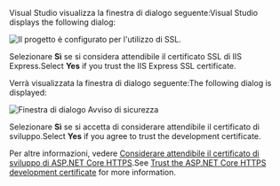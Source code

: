
<span data-ttu-id="73bed-101">Visual Studio visualizza la finestra di dialogo seguente:</span><span class="sxs-lookup"><span data-stu-id="73bed-101">Visual Studio displays the following dialog:</span></span>

![Il progetto è configurato per l'utilizzo di SSL.](~/getting-started/_static/trustCert.png)

<span data-ttu-id="73bed-105">Selezionare **Sì** se si considera attendibile il certificato SSL di IIS Express.</span><span class="sxs-lookup"><span data-stu-id="73bed-105">Select **Yes** if you trust the IIS Express SSL certificate.</span></span>

<span data-ttu-id="73bed-106">Verrà visualizzata la finestra di dialogo seguente:</span><span class="sxs-lookup"><span data-stu-id="73bed-106">The following dialog is displayed:</span></span>

![Finestra di dialogo Avviso di sicurezza](~/getting-started/_static/cert.png)

<span data-ttu-id="73bed-108">Selezionare **Sì** se si accetta di considerare attendibile il certificato di sviluppo.</span><span class="sxs-lookup"><span data-stu-id="73bed-108">Select **Yes** if you agree to trust the development certificate.</span></span>

<span data-ttu-id="73bed-109">Per altre informazioni, vedere [Considerare attendibile il certificato di sviluppo di ASP.NET Core HTTPS](xref:security/enforcing-ssl#trust-the-aspnet-core-https-development-certificate-on-windows-and-macos).</span><span class="sxs-lookup"><span data-stu-id="73bed-109">See [Trust the ASP.NET Core HTTPS development certificate](xref:security/enforcing-ssl#trust-the-aspnet-core-https-development-certificate-on-windows-and-macos) for more information.</span></span>
